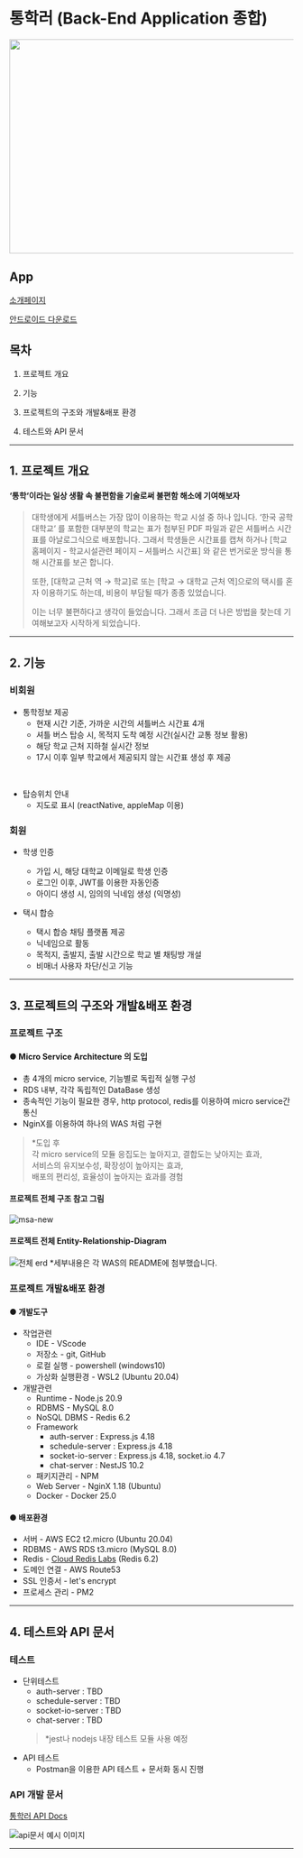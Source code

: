 # 통학러 (Back-End Application 종합)
<p align="center"> <img src="https://github.com/Yonge2/TUKBUS_Server/assets/99579139/9f842ee4-61c9-4ccc-abb6-bb25d614f7c9" width="550" height="380"/> </p>

## App
[소개페이지](https://tukbus.co.kr)

[안드로이드 다운로드](https://play.google.com/store/apps/details?id=com.tuk_bus&hl=ko)

## 목차
 1. 프로젝트 개요

 2. 기능

 3. 프로젝트의 구조와 개발&배포 환경

 4. 테스트와 API 문서
---

## 1. 프로젝트 개요

#### ‘통학‘이라는 일상 생활 속 불편함을 기술로써 불편함 해소에 기여해보자
>대학생에게 셔틀버스는 가장 많이 이용하는 학교 시설 중 하나 입니다. ‘한국 공학 대학교‘ 를 포함한 대부분의 학교는 표가 첨부된 PDF 파일과 같은 셔틀버스 시간표를 아날로그식으로 배포합니다.
>그래서 학생들은 시간표를 캡쳐 하거나 [학교 홈페이지 - 학교시설관련 페이지 – 셔틀버스 시간표] 와 같은 번거로운 방식을 통해 시간표를 보곤 합니다.
>
>또한, [대학교 근처 역 → 학교]로 또는 [학교 → 대학교 근처 역]으로의 택시를 혼자 이용하기도 하는데, 비용이 부담될 때가 종종 있었습니다.
>
>이는 너무 불편하다고 생각이 들었습니다. 그래서 조금 더 나은 방법을 찾는데 기여해보고자 시작하게 되었습니다.

---

## 2. 기능
### 비회원
* 통학정보 제공
  * 현재 시간 기준, 가까운 시간의 셔틀버스 시간표 4개
  * 셔틀 버스 탑승 시, 목적지 도착 예정 시간(실시간 교통 정보 활용)
  * 해당 학교 근처 지하철 실시간 정보
  * 17시 이후 일부 학교에서 제공되지 않는 시간표 생성 후 제공
<br/>

* 탑승위치 안내
  * 지도로 표시 (reactNative, appleMap 이용)

### 회원
* 학생 인증
  * 가입 시, 해당 대학교 이메일로 학생 인증
  * 로그인 이후, JWT를 이용한 자동인증
  * 아이디 생성 시, 임의의 닉네임 생성 (익명성)

* 택시 합승
  * 택시 합승 채팅 플랫폼 제공
  * 닉네임으로 활동
  * 목적지, 출발지, 출발 시간으로 학교 별 채팅방 개설
  * 비매너 사용자 차단/신고 기능

---

## 3. 프로젝트의 구조와 개발&배포 환경

### 프로젝트 구조

#### ● Micro Service Architecture 의 도입
 - 총 4개의 micro service, 기능별로 독립적 실행 구성
 - RDS 내부, 각각 독립적인 DataBase 생성
 - 종속적인 기능이 필요한 경우, http protocol, redis를 이용하여 micro service간 통신
 - NginX를 이용하여 하나의 WAS 처럼 구현
> *도입 후  
> 각 micro service의 모듈 응집도는 높아지고, 결합도는 낮아지는 효과,  
> 서비스의 유지보수성, 확장성이 높아지는 효과,  
> 배포의 편리성, 효율성이 높아지는 효과를 경험 
#### 프로젝트 전체 구조 참고 그림
![msa-new](https://github.com/Yonge2/TUKBUS_Server/assets/99579139/6f2b0a0d-1dbc-4e43-9416-afc499d11f92)


#### 프로젝트 전체 Entity-Relationship-Diagram
![전체 erd](https://github.com/Yonge2/TUKBUS_Server/assets/99579139/63128fbe-093e-4645-91f6-eb222a92b981)
*세부내용은 각 WAS의 README에 첨부했습니다.


### 프로젝트 개발&배포 환경
#### ● 개발도구
- 작업관련
  - IDE - VScode
  - 저장소 - git, GitHub
  - 로컬 실행 - powershell (windows10)
  - 가상화 실행환경 - WSL2 (Ubuntu 20.04)
- 개발관련
  - Runtime - Node.js 20.9
  - RDBMS - MySQL 8.0
  - NoSQL DBMS - Redis 6.2
  - Framework
    - auth-server : Express.js 4.18
    - schedule-server : Express.js 4.18
    - socket-io-server : Express.js 4.18, socket.io 4.7
    - chat-server : NestJS 10.2
  - 패키지관리 - NPM
  - Web Server - NginX 1.18 (Ubuntu)
  - Docker - Docker 25.0

#### ● 배포환경
  - 서버 - AWS EC2 t2.micro (Ubuntu 20.04)
  - RDBMS - AWS RDS t3.micro (MySQL 8.0)
  - Redis - [Cloud Redis Labs](https://redis.com/try-free/) (Redis 6.2)
  - 도메인 연결 - AWS Route53
  - SSL 인증서 - let's encrypt
  - 프로세스 관리 - PM2
---

## 4. 테스트와 API 문서

### 테스트
- 단위테스트
  - auth-server : TBD
  - schedule-server : TBD
  - socket-io-server : TBD
  - chat-server : TBD
  >*jest나 nodejs 내장 테스트 모듈 사용 예정
- API 테스트
  - Postman을 이용한 API 테스트 + 문서화 동시 진행

### API 개발 문서

[통학러 API Docs](https://documenter.getpostman.com/view/21311885/2sA2xnzAmY)  

![api문서 예시 이미지](https://github.com/Yonge2/TUKBUS_Server/assets/99579139/662aff1d-1017-47e3-9ffa-9d1548d8acc3)

---